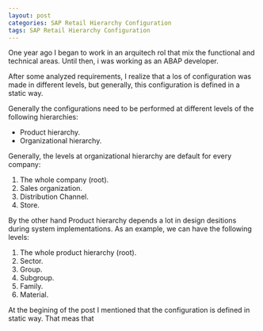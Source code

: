 ```yaml
---
layout: post
categories: SAP Retail Hierarchy Configuration
tags: SAP Retail Hierarchy Configuration
---
```

One year ago I began to work in an arquitech rol that mix the functional and technical areas.
Until then, i was working as an ABAP developer.

After some analyzed requirements, I realize that a los of configuration was made in different levels, but generally, this configuration is defined in a static way.

Generally the configurations need to be performed at different levels of the following hierarchies:
* Product hierarchy.
* Organizational hierarchy.

Generally, the levels at organizational hierarchy are default for every company:
1. The whole company (root).
2. Sales organization.
3. Distribution Channel.
4. Store.

By the other hand Product hierarchy depends a lot in design desitions during system implementations.
As an example, we can have the following levels:
1. The whole product hierarchy (root).
2. Sector.
3. Group.
4. Subgroup.
5. Family.
6. Material.

At the begining of the post I mentioned that the configuration is defined in static way.
That meas that
